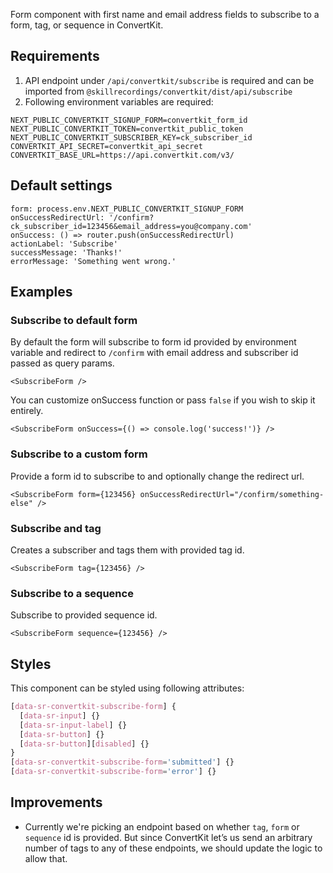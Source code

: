 Form component with first name and email address fields to subscribe to a form, tag, or sequence in ConvertKit.

## Requirements

1. API endpoint under `/api/convertkit/subscribe` is required and can be imported from `@skillrecordings/convertkit/dist/api/subscribe`
2. Following environment variables are required:
```env
NEXT_PUBLIC_CONVERTKIT_SIGNUP_FORM=convertkit_form_id
NEXT_PUBLIC_CONVERTKIT_TOKEN=convertkit_public_token
NEXT_PUBLIC_CONVERTKIT_SUBSCRIBER_KEY=ck_subscriber_id
CONVERTKIT_API_SECRET=convertkit_api_secret
CONVERTKIT_BASE_URL=https://api.convertkit.com/v3/
```

## Default settings

```tsx
form: process.env.NEXT_PUBLIC_CONVERTKIT_SIGNUP_FORM
onSuccessRedirectUrl: '/confirm?ck_subscriber_id=123456&email_address=you@company.com'
onSuccess: () => router.push(onSuccessRedirectUrl)
actionLabel: 'Subscribe'
successMessage: 'Thanks!'
errorMessage: 'Something went wrong.'
```

## Examples

### Subscribe to default form

By default the form will subscribe to form id provided by environment variable and redirect to `/confirm` with email address and subscriber id passed as query params.

```tsx
<SubscribeForm />
```

You can customize onSuccess function or pass `false` if you wish to skip it entirely.

```tsx
<SubscribeForm onSuccess={() => console.log('success!')} />
```

### Subscribe to a custom form

Provide a form id to subscribe to and optionally change the redirect url.

```tsx
<SubscribeForm form={123456} onSuccessRedirectUrl="/confirm/something-else" />
```

### Subscribe and tag

Creates a subscriber and tags them with provided tag id.

```tsx
<SubscribeForm tag={123456} />
```

### Subscribe to a sequence

Subscribe to provided sequence id.

```tsx
<SubscribeForm sequence={123456} />
```

## Styles

This component can be styled using following attributes:

```scss
[data-sr-convertkit-subscribe-form] {
  [data-sr-input] {}
  [data-sr-input-label] {}
  [data-sr-button] {}
  [data-sr-button][disabled] {}
}
[data-sr-convertkit-subscribe-form='submitted'] {}
[data-sr-convertkit-subscribe-form='error'] {}
```

## Improvements

- Currently we're picking an endpoint based on whether `tag`, `form` or `sequence` id is provided. But since ConvertKit let’s us send an arbitrary number of tags to any of these endpoints, we should update the logic to allow that.